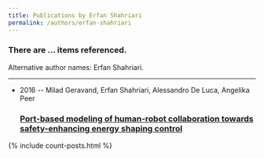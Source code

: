 ```yaml
---
title: Publications by Erfan Shahriari
permalink: /authors/erfan-shahriari
---
```


<h3 id="number-posts">There are ... items referenced.</h3>
<p id='info-authors'>Alternative author names: Erfan Shahriari.</p>
<hr />
<ul class="post-list">
<li><span class='post-meta'>2016 -- Milad Geravand, Erfan Shahriari, Alessandro De Luca, Angelika Peer</span><h3><a class='post-link' href="{{ site.baseurl }}/port-based-modeling-of-human-robot-collaboration-towards-safety-enhancing-energy-shaping-control">Port-based modeling of human-robot collaboration towards safety-enhancing energy shaping control</a></h3></li>

</ul>
{% include count-posts.html %}
